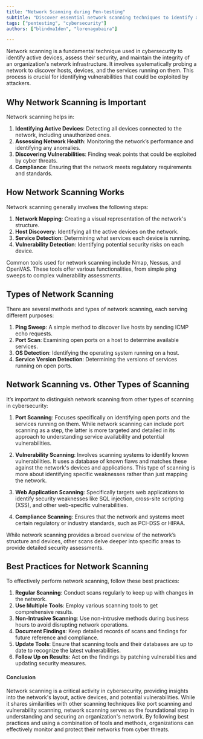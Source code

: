 ```yaml
---
title: "Network Scanning during Pen-testing"
subtitle: "Discover essential network scanning techniques to identify active devices and vulnerabilities during your pen-testing phases."
tags: ["pentesting", "cybersecurity"]
authors: ["blindma1den", "lorenagubaira"]

---
```


Network scanning is a fundamental technique used in cybersecurity to identify active devices, assess their security, and maintain the integrity of an organization's network infrastructure. It involves systematically probing a network to discover hosts, devices, and the services running on them. This process is crucial for identifying vulnerabilities that could be exploited by attackers.

## Why Network Scanning is Important

Network scanning helps in:

1. **Identifying Active Devices**: Detecting all devices connected to the network, including unauthorized ones.
2. **Assessing Network Health**: Monitoring the network’s performance and identifying any anomalies.
3. **Discovering Vulnerabilities**: Finding weak points that could be exploited by cyber threats.
4. **Compliance**: Ensuring that the network meets regulatory requirements and standards.

## How Network Scanning Works

Network scanning generally involves the following steps:

1. **Network Mapping**: Creating a visual representation of the network's structure.
2. **Host Discovery**: Identifying all the active devices on the network.
3. **Service Detection**: Determining what services each device is running.
4. **Vulnerability Detection**: Identifying potential security risks on each device.

Common tools used for network scanning include Nmap, Nessus, and OpenVAS. These tools offer various functionalities, from simple ping sweeps to complex vulnerability assessments.

## Types of Network Scanning

There are several methods and types of network scanning, each serving different purposes:

1. **Ping Sweep**: A simple method to discover live hosts by sending ICMP echo requests.
2. **Port Scan**: Examining open ports on a host to determine available services.
3. **OS Detection**: Identifying the operating system running on a host.
4. **Service Version Detection**: Determining the versions of services running on open ports.

## Network Scanning vs. Other Types of Scanning

It’s important to distinguish network scanning from other types of scanning in cybersecurity:

1. **Port Scanning**: Focuses specifically on identifying open ports and the services running on them. While network scanning can include port scanning as a step, the latter is more targeted and detailed in its approach to understanding service availability and potential vulnerabilities.
   
2. **Vulnerability Scanning**: Involves scanning systems to identify known vulnerabilities. It uses a database of known flaws and matches these against the network's devices and applications. This type of scanning is more about identifying specific weaknesses rather than just mapping the network.

3. **Web Application Scanning**: Specifically targets web applications to identify security weaknesses like SQL injection, cross-site scripting (XSS), and other web-specific vulnerabilities.

4. **Compliance Scanning**: Ensures that the network and systems meet certain regulatory or industry standards, such as PCI-DSS or HIPAA.

While network scanning provides a broad overview of the network’s structure and devices, other scans delve deeper into specific areas to provide detailed security assessments.

## Best Practices for Network Scanning

To effectively perform network scanning, follow these best practices:

1. **Regular Scanning**: Conduct scans regularly to keep up with changes in the network.
2. **Use Multiple Tools**: Employ various scanning tools to get comprehensive results.
3. **Non-Intrusive Scanning**: Use non-intrusive methods during business hours to avoid disrupting network operations.
4. **Document Findings**: Keep detailed records of scans and findings for future reference and compliance.
5. **Update Tools**: Ensure that scanning tools and their databases are up to date to recognize the latest vulnerabilities.
6. **Follow Up on Results**: Act on the findings by patching vulnerabilities and updating security measures.

#### Conclusion

Network scanning is a critical activity in cybersecurity, providing insights into the network's layout, active devices, and potential vulnerabilities. While it shares similarities with other scanning techniques like port scanning and vulnerability scanning, network scanning serves as the foundational step in understanding and securing an organization's network. By following best practices and using a combination of tools and methods, organizations can effectively monitor and protect their networks from cyber threats.
